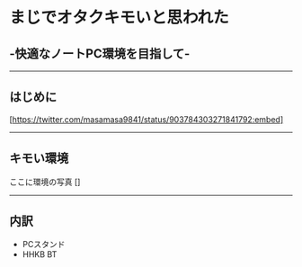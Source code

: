 # まじでオタクキモいと思われた
## -快適なノートPC環境を目指して-

---

## はじめに

[https://twitter.com/masamasa9841/status/903784303271841792:embed]


---

## キモい環境

ここに環境の写真
[]

---

## 内訳

* PCスタンド
* HHKB BT
